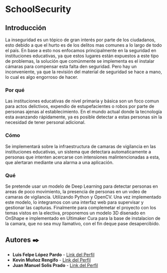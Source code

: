 # SchoolSecurity

## Introducción
La inseguridad es un tópico de gran interés por parte de los ciudadanos, esto debido a que el hurto es de los delitos mas comunes a lo largo de todo el país. En base a esto nos enfocamos principalmente en la seguridad en instituciones educativas, ya que estos lugares están expuestos a este tipo de problemas, la solución que comúnmente se implementa es el instalar cámaras para compensar esta falta den seguridad. Pero hay un inconveniente, ya que la revisión del material de seguridad se hace a mano, lo cual es algo engorroso de hacer.

### Por qué
Las instituciones educativas de nivel primaria y básica son un foco comun para actos delictivos, expendio de estupefacientes o robos por parte de personas ajenas al establecimiento. En el mundo actual donde la tecnología esta avanzando rápidamente, ya es posible detectar a estas personas sin la necesidad de tener personal adicional.

### Cómo
Se implementará sobre la infraestructura de camaras de vigilancia en las instituciones educativas, un sistema que detectara automaticamente a personas que intenten acercarse con intensiones malintencionadas a esta, que alertaran mediante una alarma a una aplicación.

### Qué
Se pretende usar un modelo de Deep Learning para detectar personas en areas de poco movimiento, la presencia de personas en un vıdeo de camaras de vigilancia. Utilizando Python y OpenCV. Una vez implementado este modelo, lo integramos con una interfaz web para supervisar y gestionar las capturas. Finalmente  para complemetar el proyecto con los temas vistos en la electiva, proponemos un modelo 3D disenado  en OnShape e implementado en Ultimaker Cura para la base de instalacion de la camara, que no sea muy llamativo, con el fin deque pase desapercibido.

## Autores ✒️
* **Luis Felpe López Pardo** - [Link del Perfil](https://github.com/lopepardo)
* **Kevin Muñoz Rengifo** - [Link del Perfil](https://github.com/kevinmuz55)
* **Juan Manuel Solis Prado** - [Link del Perfil](https://github.com/SlowProgrammer)
